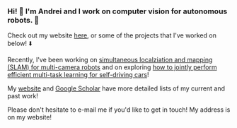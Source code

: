 ### Hi! 👋 I'm Andrei and I work on computer vision for autonomous robots. 🤖

Check out my website [here](andreibarsan.github.io), or some of the projects that I've worked on below! ⬇️

Recently, I've been working on [simultaneous localziation and mapping (SLAM) for multi-camera robots](https://arxiv.org/abs/2101.06562) and on exploring [how to jointly perform efficient multi-task learning for self-driving cars](https://arxiv.org/abs/2101.06720)!

My [website](andreibarsan.github.io) and [Google Scholar](https://scholar.google.com/citations?hl=en&user=nOj2GykAAAAJ) have more detailed lists of my current and past work!

Please don't hesitate to e-mail me if you'd like to get in touch! My address is on my website!

<!--
**AndreiBarsan/andreibarsan** is a ✨ _special_ ✨ repository because its `README.md` (this file) appears on your GitHub profile.

Here are some ideas to get you started:

- 🔭 I’m currently working on ...
- 🌱 I’m currently learning ...
- 👯 I’m looking to collaborate on ...
- 🤔 I’m looking for help with ...
- 💬 Ask me about ...
- 📫 How to reach me: ...
- 😄 Pronouns: ...
- ⚡ Fun fact: ...
-->
